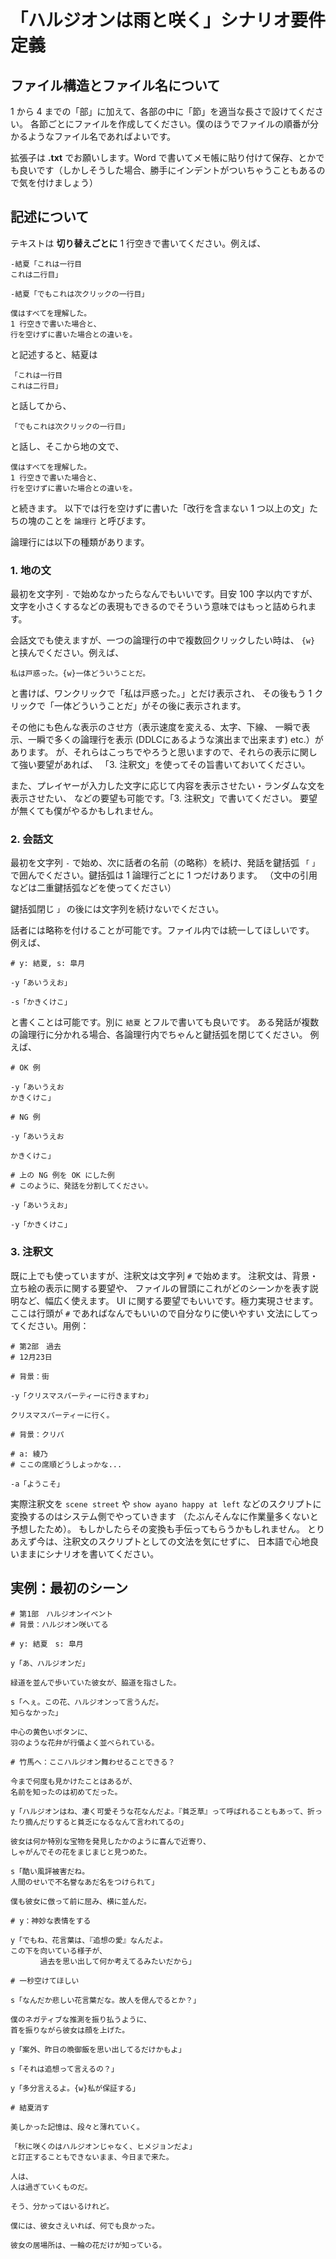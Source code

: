# 「ハルジオンは雨と咲く」シナリオ要件定義

## ファイル構造とファイル名について

1 から 4 までの「部」に加えて、各部の中に「節」を適当な長さで設けてください。
各節ごとにファイルを作成してください。僕のほうでファイルの順番が分かるようなファイル名であればよいです。

拡張子は **.txt** でお願いします。Word で書いてメモ帳に貼り付けて保存、とかでも良いです（しかしそうした場合、勝手にインデントがついちゃうこともあるので気を付けましょう）

## 記述について

テキストは **切り替えごとに** 1 行空きで書いてください。例えば、

```
-結夏「これは一行目
これは二行目」

-結夏「でもこれは次クリックの一行目」

僕はすべてを理解した。
1 行空きで書いた場合と、
行を空けずに書いた場合との違いを。
```

と記述すると、結夏は

```
「これは一行目
これは二行目」
```

と話してから、

```
「でもこれは次クリックの一行目」
```

と話し、そこから地の文で、

```
僕はすべてを理解した。
1 行空きで書いた場合と、
行を空けずに書いた場合との違いを。
```

と続きます。
以下では行を空けずに書いた「改行を含まない 1 つ以上の文」たちの塊のことを
`論理行` と呼びます。

論理行には以下の種類があります。

### 1. 地の文

最初を文字列 `-` で始めなかったらなんでもいいです。目安 100 字以内ですが、
文字を小さくするなどの表現もできるのでそういう意味ではもっと詰められます。

会話文でも使えますが、一つの論理行の中で複数回クリックしたい時は、
`{w}` と挟んでください。例えば、

```
私は戸惑った。{w}一体どういうことだ。
```

と書けば、ワンクリックで「私は戸惑った。」とだけ表示され、
その後もう 1 クリックで「一体どういうことだ」がその後に表示されます。

その他にも色んな表示のさせ方（表示速度を変える、太字、下線、
一瞬で表示、一瞬で多くの論理行を表示 (DDLCにあるような演出まで出来ます) etc.）があります。
が、それらはこっちでやろうと思いますので、それらの表示に関して強い要望があれば、
「3. 注釈文」を使ってその旨書いておいてください。

また、プレイヤーが入力した文字に応じて内容を表示させたい・ランダムな文を表示させたい、
などの要望も可能です。「3. 注釈文」で書いてください。
要望が無くても僕がやるかもしれません。

### 2. 会話文

最初を文字列 `-` で始め、次に話者の名前（の略称）を続け、発話を鍵括弧
`「` `」` で囲んでください。鍵括弧は 1 論理行ごとに 1 つだけあります。
（文中の引用などは二重鍵括弧などを使ってください）

鍵括弧閉じ `」` の後には文字列を続けないでください。

話者には略称を付けることが可能です。ファイル内では統一してほしいです。
例えば、

```
# y: 結夏, s: 皐月

-y「あいうえお」

-s「かきくけこ」
```

と書くことは可能です。別に `結夏` とフルで書いても良いです。
ある発話が複数の論理行に分かれる場合、各論理行内でちゃんと鍵括弧を閉じてください。
例えば、

```
# OK 例

-y「あいうえお
かきくけこ」

# NG 例

-y「あいうえお

かきくけこ」

# 上の NG 例を OK にした例
# このように、発話を分割してください。

-y「あいうえお」

-y「かきくけこ」
```

### 3. 注釈文

既に上でも使っていますが、注釈文は文字列 `#` で始めます。
注釈文は、背景・立ち絵の表示に関する要望や、
ファイルの冒頭にこれがどのシーンかを表す説明など、幅広く使えます。
UI に関する要望でもいいです。極力実現させます。
ここは行頭が `#` であればなんでもいいので自分なりに使いやすい
文法にしてってください。用例：

```
# 第2部　過去
# 12月23日

# 背景：街

-y「クリスマスパーティーに行きますわ」

クリスマスパーティーに行く。

# 背景：クリパ

# a: 綾乃
# ここの席順どうしよっかな...

-a「ようこそ」
```

実際注釈文を `scene street` や `show ayano happy at left`
などのスクリプトに変換するのはシステム側でやっていきます
（たぶんそんなに作業量多くないと予想したため）。
もしかしたらその変換も手伝ってもらうかもしれません。
とりあえず今は、注釈文のスクリプトとしての文法を気にせずに、
日本語で心地良いままにシナリオを書いてください。

## 実例：最初のシーン

```
# 第1部　ハルジオンイベント
# 背景：ハルジオン咲いてる

# y: 結夏　s: 皐月

y「あ、ハルジオンだ」

緑道を並んで歩いていた彼女が、脇道を指さした。

s「へぇ。この花、ハルジオンって言うんだ。
知らなかった」

中心の黄色いボタンに、
羽のような花弁が行儀よく並べられている。

# 竹馬へ：ここハルジオン舞わせることできる？

今まで何度も見かけたことはあるが、
名前を知ったのは初めてだった。

y「ハルジオンはね、凄く可愛そうな花なんだよ。『貧乏草』って呼ばれることもあって、折ったり摘んだりすると貧乏になるなんて言われてるの」

彼女は何か特別な宝物を発見したかのように喜んで近寄り、
しゃがんでその花をまじまじと見つめた。

s「酷い風評被害だね。
人間のせいで不名誉なあだ名をつけられて」

僕も彼女に倣って前に屈み、横に並んだ。

# y：神妙な表情をする

y「でもね、花言葉は、『追想の愛』なんだよ。
この下を向いている様子が、
　　　　過去を思い出して何か考えてるみたいだから」

# 一秒空けてほしい

s「なんだか悲しい花言葉だな。故人を偲んでるとか？」

僕のネガティブな推測を振り払うように、
首を振りながら彼女は顔を上げた。

y「案外、昨日の晩御飯を思い出してるだけかもよ」

s「それは追想って言えるの？」

y「多分言えるよ。{w}私が保証する」

# 結夏消す

美しかった記憶は、段々と薄れていく。

「秋に咲くのはハルジオンじゃなく、ヒメジョンだよ」
と訂正することもできないまま、今日まで来た。

人は、
人は過ぎていくものだ。

そう、分かってはいるけれど。

僕には、彼女さえいれば、何でも良かった。

彼女の居場所は、一輪の花だけが知っている。
```